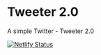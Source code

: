 # Tweeter 2.0

A simple Twitter - Tweeter 2.0

[![Netlify Status](https://api.netlify.com/api/v1/badges/3149c64b-2374-4cfb-adff-77a358f0b879/deploy-status)](https://app.netlify.com/sites/nsp-tweeter-20/deploys)

